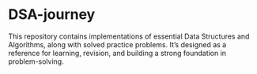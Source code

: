 # DSA-journey
This repository contains implementations of essential Data Structures and Algorithms, along with solved practice problems. It’s designed as a reference for learning, revision, and building a strong foundation in problem-solving.
